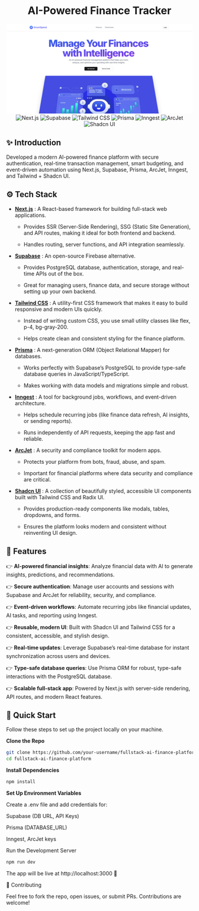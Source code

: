<div align="center">
  <br />
    <h1 align="center">AI-Powered Finance Tracker</h1>
<img width="1470" alt="Screenshot 2024-12-10 at 9 45 45 AM" src="./public/Screenshot (133).png">
<br />

  <div>
   <img alt='Next.js'src="https://img.shields.io/badge/Next.js-black?style=for-the-badge&logo=nextdotjs&logoColor=white">
<img alt='Supabase' src="https://img.shields.io/badge/Supabase-3ECF8E?style=for-the-badge&logo=supabase&logoColor=white">
<img alt='Tailwind CSS' src='https://img.shields.io/badge/Tailwind_CSS-38B2AC?style=for-the-badge&logo=tailwind-css&logoColor=white'>
<img alt='Prisma' src='https://img.shields.io/badge/Prisma-blue?style=for-the-badge&logo=prisma&logoColor=white'>
<img alt='Inngest' src='https://img.shields.io/badge/Inngest-beige?style=for-the-badge&logo=inngest&logoColor=white'>
<img alt='ArcJet' src='https://img.shields.io/badge/ArcJet-yellow?style=for-the-badge&logo=arcjet&logoColor=white'>
<img alt='Shadcn UI' src='https://img.shields.io/badge/shadcn/ui-pink?style=for-the-badge&logo=shadcnui&logoColor=white'>
  </div>




</div>



## <a name="introduction">✨ Introduction</a>

Developed a modern AI-powered finance platform with secure authentication, real-time transaction management, smart budgeting, and event-driven automation using Next.js, Supabase, Prisma, ArcJet, Inngest, and Tailwind + Shadcn UI.

## <a name="tech-stack">⚙️ Tech Stack</a>

- **[Next.js](https://nextjs.org/)** : A React-based framework for building full-stack web applications.

  -  Provides SSR (Server-Side Rendering), SSG (Static Site Generation), and API routes, making it ideal for both frontend and backend.

  -  Handles routing, server functions, and API integration seamlessly.

- **[Supabase](https://supabase.com/dashboard/organizations)** : An open-source Firebase alternative.

  - Provides PostgreSQL database, authentication, storage, and real-time APIs out of the box.

  - Great for managing users, finance data, and secure storage without setting up your own backend.



- **[Tailwind CSS](https://tailwindcss.com/)** : A utility-first CSS framework that makes it easy to build responsive and modern UIs quickly.

  - Instead of writing custom CSS, you use small utility classes like flex, p-4, bg-gray-200.

  - Helps create clean and consistent styling for the finance platform.

- **[Prisma](https://www.prisma.io/)** : A next-generation ORM (Object Relational Mapper) for databases.

  - Works perfectly with Supabase’s PostgreSQL to provide type-safe database queries in JavaScript/TypeScript.

  - Makes working with data models and migrations simple and robust.

-  **[Inngest](https://www.inngest.com/)** : A tool for background jobs, workflows, and event-driven architecture.

   - Helps schedule recurring jobs (like finance data refresh, AI insights, or sending reports).

   - Runs independently of API requests, keeping the app fast and reliable.

- **[ArcJet](https://arcjet.com/)** : A security and compliance toolkit for modern apps.

  - Protects your platform from bots, fraud, abuse, and spam.

  - Important for financial platforms where data security and compliance are critical.


- **[Shadcn UI](https://ui.shadcn.com/)** : A collection of beautifully styled, accessible UI components built with Tailwind CSS and Radix UI.

  - Provides production-ready components like modals, tables, dropdowns, and forms.

  - Ensures the platform looks modern and consistent without reinventing UI design.



## <a name="features">🔋 Features</a>

👉 **AI-powered financial insights**: Analyze financial data with AI to generate insights, predictions, and recommendations.  

👉 **Secure authentication**: Manage user accounts and sessions with Supabase and ArcJet for reliability, security, and compliance.  

👉 **Event-driven workflows**: Automate recurring jobs like financial updates, AI tasks, and reporting using Inngest.  

👉 **Reusable, modern UI**: Built with Shadcn UI and Tailwind CSS for a consistent, accessible, and stylish design.  

👉 **Real-time updates**: Leverage Supabase’s real-time database for instant synchronization across users and devices.  

👉 **Type-safe database queries**: Use Prisma ORM for robust, type-safe interactions with the PostgreSQL database.  

👉 **Scalable full-stack app**: Powered by Next.js with server-side rendering, API routes, and modern React features.  

## <a name="quick-start">🤸 Quick Start</a>

Follow these steps to set up the project locally on your machine.

**Clone the Repo**
```bash
git clone https://github.com/your-username/fullstack-ai-finance-platform.git
cd fullstack-ai-finance-platform
```

**Install Dependencies**
```bash
npm install
```
**Set Up Environment Variables**

Create a .env file and add credentials for:

Supabase (DB URL, API Keys)

Prisma (DATABASE_URL)

Inngest, ArcJet keys

Run the Development Server
```bash
npm run dev
```

The app will be live at http://localhost:3000
 🚀

📌 Contributing

Feel free to fork the repo, open issues, or submit PRs. Contributions are welcome!


